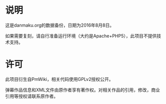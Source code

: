 # 说明

这是danmaku.org的数据备份，日期为2016年8月8日。

如果需要复刻，请自行准备运行环境（大约是Apache+PHP5），此项目不提供技术支持。


# 许可

此项目衍生自PmWiki，相关代码使用GPLv2授权公开。

弹幕作品信息和XML文件由原作者享有著作权。对相关作品的引用，修改，商业引用等授权请联系原作者。